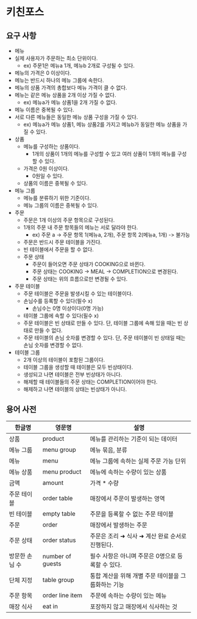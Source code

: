 # 키친포스

## 요구 사항
-  메뉴
  - 실제 사용자가 주문하는 최소 단위이다.
    - ex) 주문1은 메뉴a 1개, 메뉴b 2개로 구성될 수 있다. 
  - 메뉴의 가격은 0 이상이다. 
  - 메뉴는 반드시 하나의 메뉴 그룹에 속한다.
  - 메뉴의 상품 가격의 총합보다 메뉴 가격이 클 수 없다. 
  - 메뉴는 같은 메뉴 상품을 2개 이상 가질 수 없다. 
    - ex) 메뉴a가 메뉴 상품1을 2개 가질 수 없다. 
  - 메뉴 이름은 중복될 수 있다. 
  - 서로 다른 메뉴들은 동일한 메뉴 상품 구성을 가질 수 있다.
    - ex) 메뉴a가 메뉴 상품1, 메뉴 상품2를 가지고 메뉴b가 동일한 메뉴 상품을 가질 수 있다. 
- 상품
  - 메뉴를 구성하는 상품이다. 
    - 1개의 상품이 1개의 메뉴를 구성할 수 있고 여러 상품이 1개의 메뉴를 구성할 수 있다.
  - 가격은 0원 이상이다. 
    - 0원일 수 있다. 
  - 상품의 이름은 중복될 수 있다. 
- 메뉴 그룹
  - 메뉴를 분류하기 위한 기준이다. 
  - 메뉴 그룹의 이름은 중복될 수 있다. 
- 주문 
  - 주문은 1개 이상의 주문 항목으로 구성된다. 
  - 1개의 주문 내 주문 항목들의 메뉴는 서로 달라야 한다. 
    - ex) 주문 a -> 주문 항목 1(메뉴a, 2개), 주문 항목 2(메뉴a, 1개) -> 불가능
  - 주문은 반드시 주문 테이블을 가진다. 
  - 빈 테이블에서 주문을 할 수 없다. 
  - 주문 상태
    - 주문이 들어오면 주문 상태가 COOKING으로 바뀐다.
    - 주문 상태는 COOKING -> MEAL -> COMPLETION으로 변경된다. 
    - 주문 상태는 위의 흐름으로만 변경될 수 있다.  
- 주문 테이블
  - 주문 테이블은 주문을 발생시킬 수 있는 테이블이다. 
  - 손님수를 등록할 수 있다(필수 x)
    - 손님수는 0명 이상이다(0명 가능)
  - 테이블 그룹에 속할 수 있다(필수 x)
  - 주문 테이블은 빈 상태로 만들 수 있다. 단, 테이블 그룹에 속해 있을 때는 빈 상태로 만들 수 없다. 
  - 주문 테이블의 손님 숫자를 변경할 수 있다. 단, 주문 테이블이 빈 상태일 때는 손님 숫자를 변경할 수 없다. 
- 테이블 그룹
  - 2개 이상의 테이블이 포함된 그룹이다. 
  - 테이블 그룹을 생성할 때 테이블은 모두 빈상태이다. 
  - 생성되고 나면 테이블은 전부 빈상태가 아니다. 
  - 해제할 때 테이블들의 주문 상태는 COMPLETION이어야 한다.
  - 해제하고 나면 테이블의 상태는 빈상태가 아니다. 


## 용어 사전

| 한글명 | 영문명 | 설명 |
| --- | --- | --- |
| 상품 | product | 메뉴를 관리하는 기준이 되는 데이터 |
| 메뉴 그룹 | menu group | 메뉴 묶음, 분류 |
| 메뉴 | menu | 메뉴 그룹에 속하는 실제 주문 가능 단위 |
| 메뉴 상품 | menu product | 메뉴에 속하는 수량이 있는 상품 |
| 금액 | amount | 가격 * 수량 |
| 주문 테이블 | order table | 매장에서 주문이 발생하는 영역 |
| 빈 테이블 | empty table | 주문을 등록할 수 없는 주문 테이블 |
| 주문 | order | 매장에서 발생하는 주문 |
| 주문 상태 | order status | 주문은 조리 ➜ 식사 ➜ 계산 완료 순서로 진행된다. |
| 방문한 손님 수 | number of guests | 필수 사항은 아니며 주문은 0명으로 등록할 수 있다. |
| 단체 지정 | table group | 통합 계산을 위해 개별 주문 테이블을 그룹화하는 기능 |
| 주문 항목 | order line item | 주문에 속하는 수량이 있는 메뉴 |
| 매장 식사 | eat in | 포장하지 않고 매장에서 식사하는 것 |
